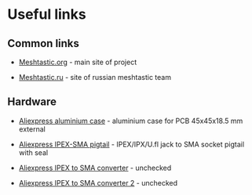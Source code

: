 # Useful links

## Common links

* [Meshtastic.org](https://meshtastic.org/) - main site of project

* [Meshtastic.ru](https://meshtastic.ru/) - site of russian meshtastic team

## Hardware

* [Aliexpress aluminium case](https://aliexpress.ru/item/32226417158.html) - aluminium case for PCB 45x45x18.5 mm external
* [Aliexpress IPEX-SMA pigtail](https://aliexpress.ru/item/4001038251087.html) - IPEX/IPX/U.fl jack to SMA socket pigtail with seal

* [Aliexpress IPEX to SMA converter](https://a.aliexpress.com/_AlJSeS) - unchecked

* [Aliexpress IPEX to SMA converter 2](https://a.aliexpress.com/_AE24qa) - unchecked
